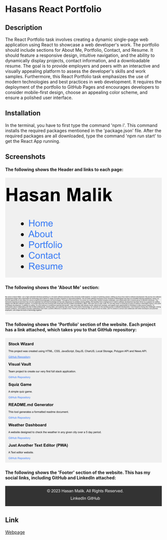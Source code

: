 # Hasans React Portfolio

## Description

The React Portfolio task involves creating a dynamic single-page web application using React to showcase a web developer's work. The portfolio should include sections for About Me, Portfolio, Contact, and Resume. It should feature a responsive design, intuitive navigation, and the ability to dynamically display projects, contact information, and a downloadable resume. The goal is to provide employers and peers with an interactive and visually appealing platform to assess the developer's skills and work samples. Furthermore, this React Portfolio task emphasizes the use of modern technologies and best practices in web development. It requires the deployment of the portfolio to GitHub Pages and encourages developers to consider mobile-first design, choose an appealing color scheme, and ensure a polished user interface.

## Installation

In the terminal, you have to first type the command 'npm i'. This command installs the required packages mentioned in the 'package.json' file. After the required packages are all downloaded, type the command 'npm run start' to get the React App running. 

## Screenshots

#### The following shows the Header and links to each page:

![screenshot](/Screenshots/contents.png)

#### The following shows the 'About Me' section:

![screenshot](/Screenshots/bio.png)

#### The following shows the 'Portfolio' section of the website. Each project has a link attached, which takes you to that GitHub repository:

![screenshot](/Screenshots//github.png)

#### The following shows the 'Footer' section of the website. This has my social links, including GitHub and LinkedIn attached:

![screenshot](/Screenshots/footer.png)

## Link

[Webpage](https://hasan0412.github.io/react-portfolio/)
